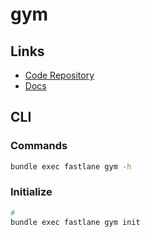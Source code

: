 # gym

<!--
build_app
-->

## Links

- [Code Repository](https://github.com/fastlane/fastlane/tree/master/gym)
- [Docs](https://docs.fastlane.tools/actions/gym/)

## CLI

### Commands

```sh
bundle exec fastlane gym -h
```

### Initialize

```sh
#
bundle exec fastlane gym init
```

<!-- ### Usage

```sh
#
bundle exec fastlane gym init
``` -->
